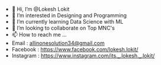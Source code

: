 - 👋 Hi, I’m @Lokesh Lokit
- 👀 I’m interested in Designing and Programming
- 🌱 I’m currently learning Data Science with ML
- 💞️ I’m looking to collaborate on Top MNC's
- 📫 How to reach me ...
- Email : allinonesolution34@gmail.com  
- Facebook : https://www.facebook.com/lokesh.lokit/
- Instagram : https://www.instagram.com/its._.lokesh._.lokit/

<!---
Lokesh8267/Lokesh8267 is a ✨ special ✨ repository because its `README.md` (this file) appears on your GitHub profile.
You can click the Preview link to take a look at your changes.
--->
